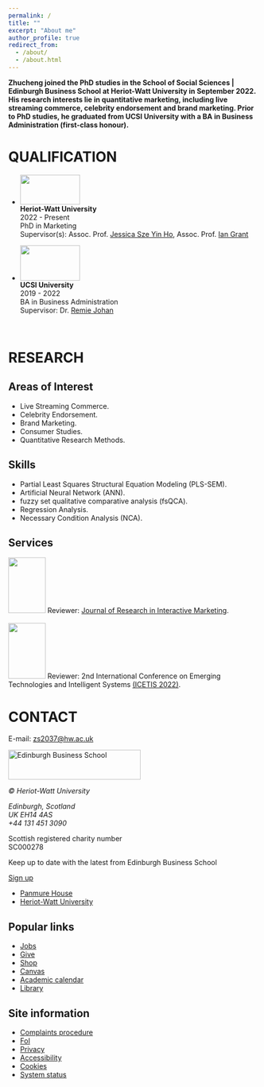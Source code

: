 ```yaml
---
permalink: /
title: ""
excerpt: "About me"
author_profile: true
redirect_from: 
  - /about/
  - /about.html
---
```


<b>Zhucheng joined the PhD studies in the School of Social Sciences | Edinburgh Business School at Heriot-Watt University in September 2022.
His research interests lie in quantitative marketing, including live streaming commerce, celebrity endorsement and brand marketing.
Prior to PhD studies, he graduated from UCSI University with a BA in Business Administration (first-class honour).</b>

QUALIFICATION
=====
- <img width="120" height="60" src="https://zhuchengshao.github.io/images/HWU2.jpg"/> <br>
  <b>Heriot-Watt University </b> <br>
  2022 - Present <br>
  PhD in Marketing <br>
  Supervisor(s): Assoc. Prof. [Jessica Sze Yin Ho](https://www.hw.ac.uk/ebs/people/faculty/jessica-sze-yin-ho.htm), Assoc. Prof. [Ian Grant](https://www.hw.ac.uk/ebs/people/faculty/ian-grant.htm) <br>

- <img width="120" height="71" src="https://zhuchengshao.github.io/images/UCSI2.jpg"/> <br>
  <b>UCSI University </b> <br>
  2019 - 2022 <br>
  BA in Business Administration <br>
  Supervisor: Dr. [Remie Johan](https://www.ucsiuniversity.edu.my/dr-mohd-remie-mohd-johan) <br>

<br>

RESEARCH
======

Areas of Interest
-----
- Live Streaming Commerce.
- Celebrity Endorsement.
- Brand Marketing.
- Consumer Studies.
- Quantitative Research Methods.

Skills
-----
- Partial Least Squares Structural Equation Modeling (PLS-SEM).
- Artificial Neural Network (ANN).
- fuzzy set qualitative comparative analysis (fsQCA).
- Regression Analysis.
- Necessary Condition Analysis (NCA).

Services
-----
<img width="74.7" height="112" src="https://zhuchengshao.github.io/images/JRIM.jpg"/> Reviewer: [Journal of Research in Interactive Marketing](https://www.emerald.com/insight/publication/issn/2040-7122). <br>
<br>
<img width="74.7" height="112" src="https://zhuchengshao.github.io/images/ICETIS.jpg"/> Reviewer: 2nd International Conference on Emerging Technologies and Intelligent Systems [(ICETIS 2022)](https://icetis2022.asrin.org/).<br>

CONTACT
======
E-mail: zs2037@hw.ac.uk

<div class="hw-2020">
<div class="py-10"></div>
<footer class="hw_footer">
<div class="background--grey-dark">
<div class="container-fluid colour--light-base pt-6 pt-lg-8 pb-4 pb-lg-6">
<div class="row">
<div class="col-xs-12 col-lg-11 offset-lg-1 pb-lg-4 d-flex justify-content-center justify-content-lg-start">
<img src="https://www.hw.ac.uk/ebs/assets/img/logo-ebs.svg" class="d-block d-lg-inline mx-auto mx-lg-0 my-4" loading="lazy" alt="Edinburgh Business School" width="266" height="60">
</div>
</div>
<div class="row">
<div class="col-xs-12 offset-lg-1 col-lg-3">
<div class="rte-container type-regular">
<address>
<p>&copy; Heriot-Watt University</p>
<p>
Edinburgh, Scotland<br>UK EH14 4AS<br>+44 131 451 3090
</p>
</address>
<p>
Scottish registered charity number<br>
SC000278
</p>
</div>
<div class="d-lg-none border-top--ebs-accent mt-4"></div>
</div>
<div class="col-xs-12 col-lg-3 text-center text-lg-left">
<div class="rte-container type-regular">
<p>Keep up to date with the latest from Edinburgh Business School</p>
</div>
<a href="/ebs/contact.htm" class="hw_button mt-3 hw_button--ebs-light">
Sign up
</a>
</div>
<div class="col-xs-12 offset-lg-1 col-lg-3 pt-4 pb-2 py-lg-0">
<ul class="rte-container type-regular text-center text-lg-right hw_footer__external-links list-unstyled">
<li class="my-3">
<a href="https://www.panmurehouse.org/" target="_blank" rel="noopener" aria-label="Panmure House">
Panmure House
<span class="fa-regular fa-arrow-up-right-from-square ml-1"></span>
</a>
</li>
<li class="my-3">
<a href="https://www.hw.ac.uk/" aria-label="Heriot-Watt University">
Heriot-Watt University
</a>
</li>
</ul>
</div>
</div>
<div class="row d-none d-lg-flex">
<div class="col-lg-10 offset-lg-1">
<div class="border-top--ebs-accent"></div>
</div>
</div>
<div class="row">
<div class="col-lg-5 offset-lg-1 pt-4 pb-4 pb-lg-0">
<div class="d-flex justify-content-center justify-content-lg-start align-items-center">
<a href="https://www.linkedin.com/school/edinburgh-business-school/" class="d-block mx-2 mr-lg-2 ml-lg-0 hw_footer__social hw_footer__social--ebs" aria-label="LinkedIn" target="_blank" rel="noopener">
<span class="fa-stack fa-lg">
<span class="fa-solid fa-circle fa-stack-2x fa-inverse"></span>
<span class="fab fa-linkedin-in fa-stack-1x colour--grey-dark" title="LinkedIn"></span>
</span>
</a>
<a href="https://www.facebook.com/EdinburghBusinessSchool" class="d-block mx-2 mr-lg-2 ml-lg-0 hw_footer__social hw_footer__social--ebs" aria-label="Facebook" target="_blank" rel="noopener">
<span class="fa-stack fa-lg">
<span class="fa-solid fa-circle fa-stack-2x fa-inverse"></span>
<span class="fab fa-facebook-f fa-stack-1x colour--grey-dark" title="Facebook"></span>
</span>
</a>
<a href="https://twitter.com/ebs_global" class="d-block mx-2 mr-lg-2 ml-lg-0 hw_footer__social hw_footer__social--ebs" aria-label="Twitter" target="_blank" rel="noopener">
<span class="fa-stack fa-lg">
<span class="fa-solid fa-circle fa-stack-2x fa-inverse"></span>
<span class="fa-brands fa-twitter fa-stack-1x colour--grey-dark" title="Twitter"></span>
</span>
</a>
<a href="https://www.youtube.com/user/hwebsglobal/" class="d-block mx-2 mr-lg-2 ml-lg-0 hw_footer__social hw_footer__social--ebs" aria-label="YouTube" target="_blank" rel="noopener">
<span class="fa-stack fa-lg">
<span class="fa-solid fa-circle fa-stack-2x fa-inverse"></span>
<span class="fab fa-youtube fa-stack-1x colour--grey-dark" title="YouTube"></span>
</span>
</a>
</div>
</div>
<div class="col-lg-4 offset-lg-1">
<div class="overflow-hidden text-center">
<h2 class="d-md-none h4 mt-4">Popular links</h2>
<ul class="hw_footer__navigation flex-column flex-md-row">
<li>
<a href="https://enzj.fa.em3.oraclecloud.com/hcmUI/CandidateExperience/en/sites/CX/" class="py-md-0 py-3" target="_blank" rel="noopener">
Jobs
</a>
</li>
<li>
<a href="https://www.hw.ac.uk/alumni/giving-back.htm" class="py-md-0 py-3">
Give
</a>
</li>
<li>
<a href="https://hwshop.co.uk/" class="py-md-0 py-3" target="_blank" rel="noopener">
Shop
</a>
</li>
<li>
<a href="https://canvas.hw.ac.uk/" class="py-md-0 py-3" target="_blank" rel="noopener">
Canvas
</a>
</li>
<li>
<a href="https://www.hw.ac.uk/study/apply/uk/academic-calendar.htm" class="py-md-0 py-3">
Academic calendar
</a>
</li>
<li>
<a href="https://www.hw.ac.uk/uk/services/information-services.htm" class="py-md-0 py-3">
Library
</a>
</li>
</ul>
<h2 class="d-md-none h4 mt-4">Site information</h2>
<ul class="hw_footer__navigation flex-column flex-md-row">
<li>
<a href="https://www.hw.ac.uk/uk/about/policies/complaints.htm" class="py-md-0 py-3">
Complaints procedure
</a>
</li>
<li>
<a href="https://www.hw.ac.uk/uk/services/information-governance/access/freedom-information.htm" class="py-md-0 py-3">
FoI
</a>
</li>
<li>
<a href="https://www.hw.ac.uk/uk/services/information-governance/protect/privacy-and-your-data-rights.htm" class="py-md-0 py-3">
Privacy
</a>
</li>
<li>
<a href="https://www.hw.ac.uk/uk/about/policies/accessibility.htm" class="py-md-0 py-3">
Accessibility
</a>
</li>
<li>
<a href="https://www.hw.ac.uk/uk/about/policies/cookies.htm" class="py-md-0 py-3">
Cookies
</a>
</li>
<li>
<a href="https://www.hwstatus.info/" class="py-md-0 py-3" target="_blank" rel="noopener">
System status
</a>
</li>
</ul>
</div>
</div>
</div>
</div>
</div>
<div class="hw_footer__up hw_footer__up--ebs">
<a href="#top" class="h-100" aria-label="Back to top" data-scroll-to>
<span class="fa-stack fa-2x">
<span class="fa-solid fa-circle fa-stack-2x colour--grey-dark"></span>
<span class="fa-solid fa-arrow-up fa-stack-1x fa-inverse"></span>
</span>
</a>
</div>
</footer>
</div>
<script src="https://www.hw.ac.uk/dist/assets/js/jquery-3.6.0.min.js"></script>
<script src="https://www.hw.ac.uk/includes/dist/js/main-modern-20220405.min.js" defer></script>
<script src="/dist/assets/js/typeahead.bundle.min.js" defer></script>
<script src="/dist/assets/js/handlebars.min-v4.7.7.js" defer></script>
<script src="/dist/assets/js/funnelback.autocompletion-2.6.0.js" defer></script>
<script>
    function runAutocomplete() {
        "use strict";

        jQuery(document).ready(function() {
            jQuery('input#searchQueryGeneralNav').autocompletion({
                datasets: {
                    organic: {
                        collection: 'heriot-watt~meta-ebs',
                        profile : '_default',
                        program: 'https://search.hw.ac.uk/s/suggest.json',
                        format: 'extended',
                        alpha: '0.5',
                        show: '5',
                        sort: '0',
                        group: true,
                        template: {
                            pending: '<div class="alert mb-0">Searching&hellip;</div>',
                            notFound: '<div class="alert alert-warning mb-0">Sorry, no results</div>',
                        },
                    },
                },
                typeahead: {hint: true},
                length: 3
            });
            jQuery("button[data-search-trigger]").on( "click", function() {
                setTimeout(function(){jQuery("#searchQueryGeneralNav").get(0).focus() },200);
            });
        });
    }

    var globalSearch = document.getElementById("searchQueryGeneralNav");
    runAutocomplete();
</script>
<script>
    // Lazy load, see https://web.dev/lazy-loading-images/
    document.addEventListener("DOMContentLoaded", function() {
        var lazyBackgrounds = [].slice.call(document.querySelectorAll(".lazy-background"));

        if ("IntersectionObserver" in window) {
            let lazyBackgroundObserver = new IntersectionObserver(function(entries, observer) {
                entries.forEach(function(entry) {
                    if (entry.isIntersecting) {
                        let lazyBackground = entry.target;
                        lazyBackground.style.backgroundImage = "url(" + lazyBackground.dataset.background + ")";
                        lazyBackground.classList.remove("lazy");
                        lazyBackgroundObserver.unobserve(lazyBackground);
                    }
                });
            });
        
            lazyBackgrounds.forEach(function(lazyBackground) {
                lazyBackgroundObserver.observe(lazyBackground);
            });
        }
    });
</script>
<script>    
    function setExternalLinks() {
        "use strict";
        
        const externalLinks = document.querySelectorAll('a[href*="http"]:not([href*="www.hw.ac.uk"]):not([href*="search.hw.ac.uk"]):not([target=_blank])');
        externalLinks.forEach(function(e) {
            e.setAttribute("target", "_blank");
            e.setAttribute("rel", "noopener");
        });
    }
    setExternalLinks();
</script>
<script>
    var font_weights = {
        'main': {
            'family': 'Montserrat',
            'style': 'normal',
            'weight': 400
        }
    };
    var loaded_count = 0;

    window.loadfonts = true;
    if (typeof window.sessionStorage !== "undefined") {

        for (var weight in font_weights) {
            if (weight in sessionStorage) {
                document.documentElement.className += ' wf-' + weight + '-active';
                loaded_count++;
            }
        };

        if (loaded_count === Object.keys(font_weights).length) {
            window.loadfonts = false;
        }
    }
</script>
<script>
    document.addEventListener('DOMContentLoaded', (event) => {
        
    });
</script>
<script src="https://kit.fontawesome.com/59de8b047c.js" crossorigin="anonymous" async></script>
<!-- endnoindex-->
</div>
<script>
            document.addEventListener("DOMContentLoaded", function() {
                let contentTables   = document.querySelectorAll("table");
                
                contentTables.forEach(function(e) {
                    let tableHeaders = e.getElementsByTagName("th");
                    let tableCells   = e.getElementsByTagName("td");
                    
                    for (i=0; i < tableCells.length; i++) {
                        tableCells[i].setAttribute("data-title", tableHeaders[i].textContent);
                    }
                });
            });
        </script>
</body>
</html>
